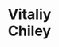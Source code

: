 ---
layout: page
title: <b>Vitaliy</b> <br> Chiley 
description: Databricks
img: assets/img/vitaliy.jpeg
redirect: https://x.com/vitaliychiley
importance: 3
category: speaker
---